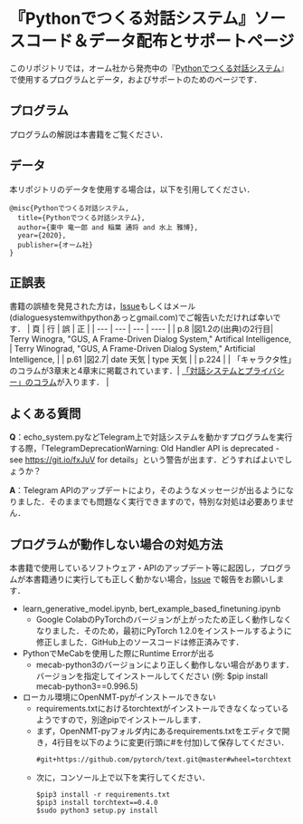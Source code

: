 # 『Pythonでつくる対話システム』ソースコード＆データ配布とサポートページ

このリポジトリでは，オーム社から発売中の『[Pythonでつくる対話システム](https://www.ohmsha.co.jp/book/9784274224799/)』で使用するプログラムとデータ，およびサポートのためのページです．


## プログラム

プログラムの解説は本書籍をご覧ください．


## データ

本リポジトリのデータを使用する場合は，以下を引用してください．
```
@misc{Pythonでつくる対話システム,
  title={Pythonでつくる対話システム},
  author={東中 竜一郎 and 稲葉 通将 and 水上 雅博},
  year={2020},
  publisher={オーム社}
}
```

## 正誤表
書籍の誤植を発見された方は，[Issue]( https://github.com/dsbook/dsbook/issues/new)もしくはメール(dialoguesystemwithpythonあっとgmail.com)でご報告いただければ幸いです．
| 頁 | 行 | 誤 | 正 |
| --- | --- | --- | ---- |
| p.8 |図1.2の(出典)の2行目| Terry Winogra, "GUS, A Frame-Driven Dialog System," Artifical Intelligence, | Terry Winograd, "GUS, A Frame-Driven Dialog System," Artificial Intelligence, |
| p.61 |図2.7| date 天気 | type 天気 |
| p.224 | | 「キャラクタ性」のコラムが3章末と4章末に掲載されています．| [「対話システムとプライバシー」のコラム](/正誤表_Pythonでつくる対話システム（第1版第1刷200305）.pdf)が入ります． |

## よくある質問
**Q**：echo_system.pyなどTelegram上で対話システムを動かすプログラムを実行する際，「TelegramDeprecationWarning: Old Handler API is deprecated - see https://git.io/fxJuV for details」という警告が出ます．どうすればよいでしょうか？

**A**：Telegram APIのアップデートにより，そのようなメッセージが出るようになりました．そのままでも問題なく実行できますので，特別な対処は必要ありません．

## プログラムが動作しない場合の対処方法

本書籍で使用しているソフトウェア・APIのアップデート等に起因し，プログラムが本書籍通りに実行しても正しく動かない場合，[Issue]( https://github.com/dsbook/dsbook/issues/new) で報告をお願いします．

* learn_generative_model.ipynb, bert_example_based_finetuning.ipynb
  * Google ColabのPyTorchのバージョンが上がったため正しく動作しなくなりました．そのため，最初にPyTorch 1.2.0をインストールするように修正しました．GitHub上のソースコードは修正済みです．
* PythonでMeCabを使用した際にRuntime Errorが出る
  * mecab-python3のバージョンにより正しく動作しない場合があります．バージョンを指定してインストールしてください (例: $pip install mecab-python3==0.996.5)
* ローカル環境にOpenNMT-pyがインストールできない
  * requirements.txtにおけるtorchtextがインストールできなくなっているようですので，別途pipでインストールします．
  * まず，OpenNMT-pyフォルダ内にあるrequirements.txtをエディタで開き，4行目を以下のように変更(行頭に#を付加)して保存してください．
    ```
    #git+https://github.com/pytorch/text.git@master#wheel=torchtext
    ```
  * 次に，コンソール上で以下を実行してください．
    ```
    $pip3 install -r requirements.txt
    $pip3 install torchtext==0.4.0
    $sudo python3 setup.py install
    ```
